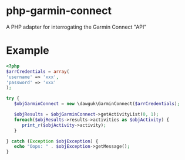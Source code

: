 php-garmin-connect
==================

A PHP adapter for interrogating the Garmin Connect "API"

Example
=======

```php
<?php
$arrCredentials = array(
'username' => 'xxx',
'password' => 'xxx'
);

try {
   $objGarminConnect = new \dawguk\GarminConnect($arrCredentials);

   $objResults = $objGarminConnect->getActivityList(0, 1);
   foreach($objResults->results->activities as $objActivity) {
      print_r($objActivity->activity);
   }

} catch (Exception $objException) {
   echo "Oops: " . $objException->getMessage();
}
```
